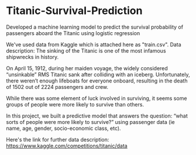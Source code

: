 # Titanic-Survival-Prediction
Developed a machine learning model to predict the survival probability of passengers aboard the Titanic using logistic regression

We've used data from Kaggle which is attached here as "train.csv".
Data description:
The sinking of the Titanic is one of the most infamous shipwrecks in history.

On April 15, 1912, during her maiden voyage, the widely considered “unsinkable” RMS Titanic sank after colliding with an iceberg. Unfortunately, there weren’t enough lifeboats for everyone onboard, resulting in the death of 1502 out of 2224 passengers and crew.

While there was some element of luck involved in surviving, it seems some groups of people were more likely to survive than others.

In this project, we built a predictive model that answers the question: “what sorts of people were more likely to survive?” using passenger data (ie name, age, gender, socio-economic class, etc).

Here's the link for further data description:
https://www.kaggle.com/competitions/titanic/data
